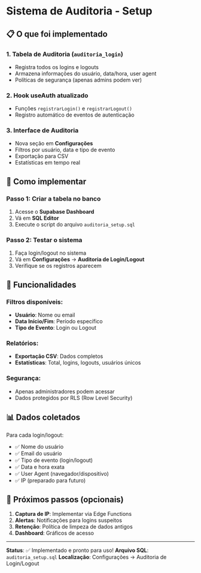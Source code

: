 # Sistema de Auditoria - Setup

## 📋 O que foi implementado

### 1. **Tabela de Auditoria** (`auditoria_login`)
- Registra todos os logins e logouts
- Armazena informações do usuário, data/hora, user agent
- Políticas de segurança (apenas admins podem ver)

### 2. **Hook useAuth atualizado**
- Funções `registrarLogin()` e `registrarLogout()`
- Registro automático de eventos de autenticação

### 3. **Interface de Auditoria**
- Nova seção em **Configurações**
- Filtros por usuário, data e tipo de evento
- Exportação para CSV
- Estatísticas em tempo real

## 🚀 Como implementar

### Passo 1: Criar a tabela no banco
1. Acesse o **Supabase Dashboard**
2. Vá em **SQL Editor**
3. Execute o script do arquivo `auditoria_setup.sql`

### Passo 2: Testar o sistema
1. Faça login/logout no sistema
2. Vá em **Configurações** → **Auditoria de Login/Logout**
3. Verifique se os registros aparecem

## 🔧 Funcionalidades

### Filtros disponíveis:
- **Usuário**: Nome ou email
- **Data Início/Fim**: Período específico
- **Tipo de Evento**: Login ou Logout

### Relatórios:
- **Exportação CSV**: Dados completos
- **Estatísticas**: Total, logins, logouts, usuários únicos

### Segurança:
- Apenas administradores podem acessar
- Dados protegidos por RLS (Row Level Security)

## 📊 Dados coletados

Para cada login/logout:
- ✅ Nome do usuário
- ✅ Email do usuário
- ✅ Tipo de evento (login/logout)
- ✅ Data e hora exata
- ✅ User Agent (navegador/dispositivo)
- ✅ IP (preparado para futuro)

## 🎯 Próximos passos (opcionais)

1. **Captura de IP**: Implementar via Edge Functions
2. **Alertas**: Notificações para logins suspeitos
3. **Retenção**: Política de limpeza de dados antigos
4. **Dashboard**: Gráficos de acesso

---

**Status**: ✅ Implementado e pronto para uso!
**Arquivo SQL**: `auditoria_setup.sql`
**Localização**: Configurações → Auditoria de Login/Logout 